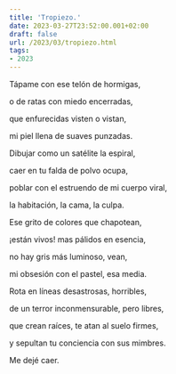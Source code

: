 ```yaml
---
title: 'Tropiezo.'
date: 2023-03-27T23:52:00.001+02:00
draft: false
url: /2023/03/tropiezo.html
tags: 
- 2023
---
```


Tápame con ese telón de hormigas,

o de ratas con miedo encerradas,

que enfurecidas visten o vistan,

mi piel llena de suaves punzadas.

  

Dibujar como un satélite la espiral,

caer en tu falda de polvo ocupa,

poblar con el estruendo de mi cuerpo viral,

la habitación, la cama, la culpa.

  

Ese grito de colores que chapotean,

¡están vivos! mas pálidos en esencia,

no hay gris más luminoso, vean,

mi obsesión con el pastel, esa media.

  

Rota en líneas desastrosas, horribles,

de un terror inconmensurable, pero libres,

que crean raíces, te atan al suelo firmes,

y sepultan tu conciencia con sus mimbres.

  

  

Me dejé caer.